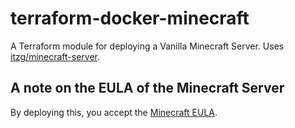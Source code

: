 # terraform-docker-minecraft

A Terraform module for deploying a Vanilla Minecraft Server. Uses [itzg/minecraft-server].

## A note on the EULA of the Minecraft Server

By deploying this, you accept the [Minecraft EULA].

[itzg/minecraft-server]: https://hub.docker.com/r/itzg/minecraft-server
[Minecraft EULA]: https://www.minecraft.net/en-us/eula
